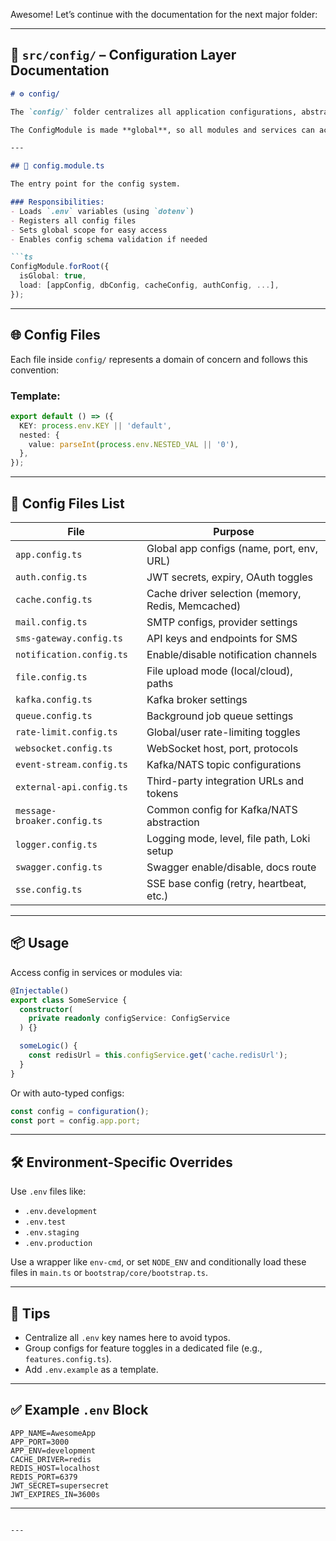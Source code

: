 Awesome! Let’s continue with the documentation for the next major folder:

---

## 📁 `src/config/` – Configuration Layer Documentation

```markdown
# ⚙️ config/

The `config/` folder centralizes all application configurations, abstracted per concern (auth, db, cache, etc.). Each config is loaded via `@nestjs/config` and can vary per environment using `.env` files.

The ConfigModule is made **global**, so all modules and services can access any config without re-importing.

---

## 📄 config.module.ts

The entry point for the config system.

### Responsibilities:
- Loads `.env` variables (using `dotenv`)
- Registers all config files
- Sets global scope for easy access
- Enables config schema validation if needed

```ts
ConfigModule.forRoot({
  isGlobal: true,
  load: [appConfig, dbConfig, cacheConfig, authConfig, ...],
});
```

---

## 🌐 Config Files

Each file inside `config/` represents a domain of concern and follows this convention:

### Template:
```ts
export default () => ({
  KEY: process.env.KEY || 'default',
  nested: {
    value: parseInt(process.env.NESTED_VAL || '0'),
  },
});
```

---

## 📂 Config Files List

| File | Purpose |
|------|---------|
| `app.config.ts` | Global app configs (name, port, env, URL) |
| `auth.config.ts` | JWT secrets, expiry, OAuth toggles |
| `cache.config.ts` | Cache driver selection (memory, Redis, Memcached) |
| `mail.config.ts` | SMTP configs, provider settings |
| `sms-gateway.config.ts` | API keys and endpoints for SMS |
| `notification.config.ts` | Enable/disable notification channels |
| `file.config.ts` | File upload mode (local/cloud), paths |
| `kafka.config.ts` | Kafka broker settings |
| `queue.config.ts` | Background job queue settings |
| `rate-limit.config.ts` | Global/user rate-limiting toggles |
| `websocket.config.ts` | WebSocket host, port, protocols |
| `event-stream.config.ts` | Kafka/NATS topic configurations |
| `external-api.config.ts` | Third-party integration URLs and tokens |
| `message-broaker.config.ts` | Common config for Kafka/NATS abstraction |
| `logger.config.ts` | Logging mode, level, file path, Loki setup |
| `swagger.config.ts` | Swagger enable/disable, docs route |
| `sse.config.ts` | SSE base config (retry, heartbeat, etc.) |

---

## 📦 Usage

Access config in services or modules via:

```ts
@Injectable()
export class SomeService {
  constructor(
    private readonly configService: ConfigService
  ) {}

  someLogic() {
    const redisUrl = this.configService.get('cache.redisUrl');
  }
}
```

Or with auto-typed configs:

```ts
const config = configuration();
const port = config.app.port;
```

---

## 🛠 Environment-Specific Overrides

Use `.env` files like:

- `.env.development`
- `.env.test`
- `.env.staging`
- `.env.production`

Use a wrapper like `env-cmd`, or set `NODE_ENV` and conditionally load these files in `main.ts` or `bootstrap/core/bootstrap.ts`.

---

## 🧪 Tips

- Centralize all `.env` key names here to avoid typos.
- Group configs for feature toggles in a dedicated file (e.g., `features.config.ts`).
- Add `.env.example` as a template.

---

## ✅ Example `.env` Block

```env
APP_NAME=AwesomeApp
APP_PORT=3000
APP_ENV=development
CACHE_DRIVER=redis
REDIS_HOST=localhost
REDIS_PORT=6379
JWT_SECRET=supersecret
JWT_EXPIRES_IN=3600s
```

---

```

---